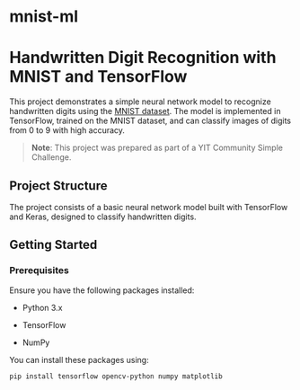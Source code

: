# mnist-ml

# Handwritten Digit Recognition with MNIST and TensorFlow

This project demonstrates a simple neural network model to recognize handwritten digits using the [MNIST dataset](http://yann.lecun.com/exdb/mnist/). The model is implemented in TensorFlow, trained on the MNIST dataset, and can classify images of digits from 0 to 9 with high accuracy.

> **Note**: This project was prepared as part of a YIT Community Simple Challenge.

## Project Structure

The project consists of a basic neural network model built with TensorFlow and Keras, designed to classify handwritten digits. 

## Getting Started

### Prerequisites

Ensure you have the following packages installed:

- Python 3.x
- TensorFlow

- NumPy


You can install these packages using:

```bash
pip install tensorflow opencv-python numpy matplotlib
